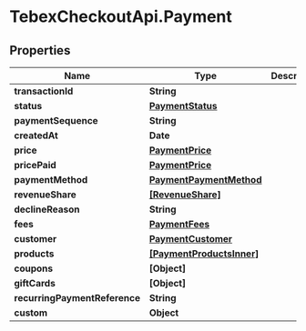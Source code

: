 # TebexCheckoutApi.Payment

## Properties

Name | Type | Description | Notes
------------ | ------------- | ------------- | -------------
**transactionId** | **String** |  | [optional] 
**status** | [**PaymentStatus**](PaymentStatus.md) |  | [optional] 
**paymentSequence** | **String** |  | [optional] 
**createdAt** | **Date** |  | [optional] 
**price** | [**PaymentPrice**](PaymentPrice.md) |  | [optional] 
**pricePaid** | [**PaymentPrice**](PaymentPrice.md) |  | [optional] 
**paymentMethod** | [**PaymentPaymentMethod**](PaymentPaymentMethod.md) |  | [optional] 
**revenueShare** | [**[RevenueShare]**](RevenueShare.md) |  | [optional] 
**declineReason** | **String** |  | [optional] 
**fees** | [**PaymentFees**](PaymentFees.md) |  | [optional] 
**customer** | [**PaymentCustomer**](PaymentCustomer.md) |  | [optional] 
**products** | [**[PaymentProductsInner]**](PaymentProductsInner.md) |  | [optional] 
**coupons** | **[Object]** |  | [optional] 
**giftCards** | **[Object]** |  | [optional] 
**recurringPaymentReference** | **String** |  | [optional] 
**custom** | **Object** |  | [optional] 



